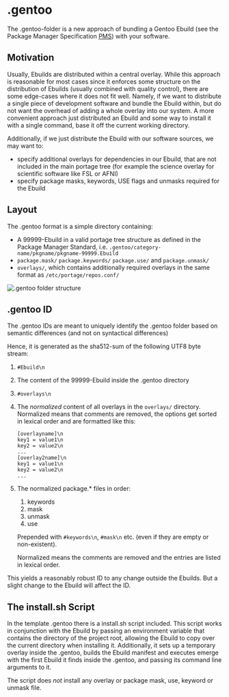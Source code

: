 .gentoo
=======

The .gentoo-folder is a new approach of bundling a Gentoo Ebuild (see the Package Manager Specification [PMS]) with your software.

Motivation
----------

Usually, Ebuilds are distributed within a central overlay.
While this approach is reasonable for most cases since it enforces some structure on the distribution of Ebuilds (usually combined with quality control), there are some edge-cases where it does not fit well.
Namely, if we want to distribute a single piece of development software and bundle the Ebuild within, but do not want the overhead of adding a whole overlay into our system.
A more convenient approach just distributed an Ebuild and some way to install it with a single command, base it off the current working directory.

Additionally, if we just distribute the Ebuild with our software sources, we may want to:

* specify additional overlays for dependencies in our Ebuild, that are not included in the main portage tree (for example the science overlay for scientific software like FSL or AFNI)
* specify package masks, keywords, USE flags and unmasks required for the Ebuild

Layout
------

The .gentoo format is a simple directory containing:
* A 99999-Ebuild in a valid portage tree structure as defined in the Package Manager Standard, i.e. `.gentoo/category-name/pkgname/pkgname-99999.Ebuild`
* `package.mask/` `package.keywords/` `package.use/` and `package.unmask/`
* `overlays/`, which contains additionally required overlays in the same format as `/etc/portage/repos.conf/`

![.gentoo folder structure](graph/DotGentoo.png)

.gentoo ID
----------

The .gentoo IDs are meant to uniquely identify the .gentoo folder based on semantic differences (and not on syntactical differences)

Hence, it is generated as the sha512-sum of the following UTF8 byte stream:

1. `#Ebuild\n`
2. The content of the 99999-Ebuild inside the .gentoo directory
3. `#overlays\n`
4. The _normalized_ content of all overlays in the `overlays/` directory.
	Normalized means that comments are removed, the options get sorted 
	in lexical order and are formatted like this:
	```
	[overlayname]\n
	key1 = value1\n
	key2 = value2\n
	...
	[overlay2name]\n
	key1 = value1\n
	key2 = value2\n
	...
	```
5. The normalized package.* files in order: 
	1. keywords
	2. mask
	3. unmask
	4. use
	
	Prepended with `#keywords\n`, `#mask\n` etc. (even if they are empty or non-existent).
	
	Normalized means the comments are removed and the entries are listed
	in lexical order.

This yields a reasonably robust ID to any change outside the Ebuilds.
But a slight change to the Ebuild will affect the ID.

The install.sh Script
---------------------

In the template .gentoo there is a install.sh script included.
This script works in conjunction with the Ebuild by passing an environment variable that contains the directory of the project root, allowing the Ebuild to copy over the current directory when installing it.
Additionally, it sets up a temporary overlay inside the .gentoo, builds the Ebuild manifest and executes emerge with the first Ebuild it finds inside the .gentoo, and passing its command line arguments to it.

The script does *not* install any overlay or package mask, use, keyword or unmask file.

[PMS]: https://dev.gentoo.org/~ulm/pms/head/pms.html "Package Manager Specification"
